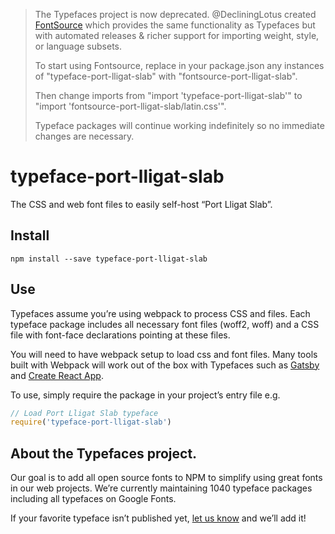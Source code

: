 >The Typefaces project is now deprecated. @DecliningLotus created
[FontSource](https://github.com/fontsource/fontsource) which provides the
same functionality as Typefaces but with automated releases & richer
support for importing weight, style, or language subsets.
>
>To start using Fontsource, replace in your package.json any instances of
"typeface-port-lligat-slab" with "fontsource-port-lligat-slab".
>
> Then change imports from "import 'typeface-port-lligat-slab'" to "import 'fontsource-port-lligat-slab/latin.css'".
>
>Typeface packages will continue working indefinitely so no immediate
>changes are necessary.

# typeface-port-lligat-slab

The CSS and web font files to easily self-host “Port Lligat Slab”.

## Install

`npm install --save typeface-port-lligat-slab`

## Use

Typefaces assume you’re using webpack to process CSS and files. Each typeface
package includes all necessary font files (woff2, woff) and a CSS file with
font-face declarations pointing at these files.

You will need to have webpack setup to load css and font files. Many tools built
with Webpack will work out of the box with Typefaces such as [Gatsby](https://github.com/gatsbyjs/gatsby)
and [Create React App](https://github.com/facebookincubator/create-react-app).

To use, simply require the package in your project’s entry file e.g.

```javascript
// Load Port Lligat Slab typeface
require('typeface-port-lligat-slab')
```

## About the Typefaces project.

Our goal is to add all open source fonts to NPM to simplify using great fonts in
our web projects. We’re currently maintaining 1040 typeface packages
including all typefaces on Google Fonts.

If your favorite typeface isn’t published yet, [let us know](https://github.com/KyleAMathews/typefaces)
and we’ll add it!
